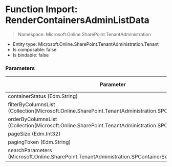 # Function Import: RenderContainersAdminListData

> Namespace: Microsoft.Online.SharePoint.TenantAdministration

- Entity type: Microsoft.Online.SharePoint.TenantAdministration.Tenant
- Is composable: false
- Is bindable: false

### Parameters

Parameter | SPO | SP 2019 | SP 2016 | SP 2013
----------|:---:|:-------:|:-------:|:-------:
containerStatus (Edm.String) | ✅ | ❌ | ❌ | ❌
filterByColumnsList (Collection(Microsoft.Online.SharePoint.TenantAdministration.SPContainerFilterOrder)) | ✅ | ❌ | ❌ | ❌
orderByColumnsList (Collection(Microsoft.Online.SharePoint.TenantAdministration.SPContainerSortOrder)) | ✅ | ❌ | ❌ | ❌
pageSize (Edm.Int32) | ✅ | ❌ | ❌ | ❌
pagingToken (Edm.String) | ✅ | ❌ | ❌ | ❌
searchParameters (Microsoft.Online.SharePoint.TenantAdministration.SPContainerSearchParameters) | ✅ | ❌ | ❌ | ❌